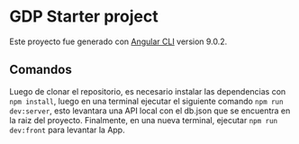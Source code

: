 # GDP Starter project

Este proyecto fue generado con [Angular CLI](https://github.com/angular/angular-cli) version 9.0.2.

## Comandos

Luego de clonar el repositorio, es necesario instalar las dependencias con `npm install`, luego en una terminal ejecutar el siguiente comando `npm run dev:server`, esto levantara una API local con el db.json que se encuentra en la raiz del proyecto. Finalmente, en una nueva terminal, ejecutar `npm run dev:front` para levantar la App.
